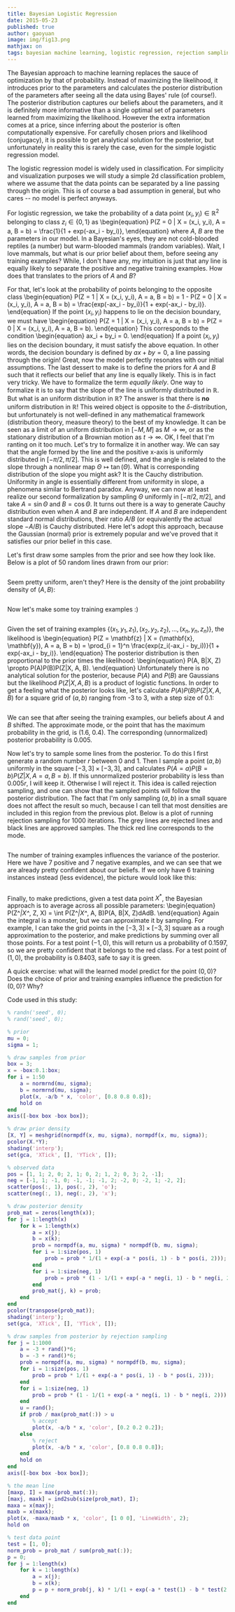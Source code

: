 ```yaml
---
title: Bayesian Logistic Regression
date: 2015-05-23
published: true
author: gaoyuan
image: img/fig13.png
mathjax: on
tags: bayesian machine learning, logistic regression, rejection sampling 
---
```

The Bayesian approach to machine learning replaces the sauce of optimization by that of probability. Instead of maximizing the likelihood, it introduces prior to the parameters and calculates the posterior distribution of the parameters after seeing all the data using Bayes' rule (of course!). The posterior distribution captures our beliefs about the parameters, and it is definitely more informative than a single optimal set of parameters learned from maximizing the likelihood. However the extra information comes at a price, since inferring about the posterior is often computationally expensive. For carefully chosen priors and likelihood (conjugacy), it is possible to get analytical solution for the posterior, but unfortunately in reality this is rarely the case, even for the simple logistic regression model.

The logistic regression model is widely used in classification. For simplicity and visualization purposes we will study a simple 2d classification problem, where we assume that the data points can be separated by a line passing through the origin. This is of course a bad assumption in general, but who cares -- no model is perfect anyways.

For logistic regression, we take the probability of a data point $(x_i, y_i) \in \mathbb{R}^2$ belonging to class $z_i \in \{0, 1\}$ as
\begin{equation}
P(Z = 0 | X = (x_i, y_i), A = a, B = b) = \frac{1}{1 + exp(-ax_i - by_i)},
\end{equation}
where $A$, $B$ are the parameters in our model. In a Bayesian's eyes, they are not cold-blooded reptiles (a number) but warm-blooded mammals (random variables). Wait, I love mammals, but what is our prior belief about them, before seeing any training examples? While, I don't have any, my intuition is just that any line is equally likely to separate the positive and negative training examples. How does that translates to the priors of $A$ and $B$?

For that, let's look at the probability of points belonging to the opposite class
\begin{equation}
P(Z = 1 | X = (x_i, y_i), A = a, B = b) = 1 - P(Z = 0 | X = (x_i, y_i), A = a, B = b) = \frac{exp(-ax_i - by_i)}{1 + exp(-ax_i - by_i)}.
\end{equation}
If the point $(x_i, y_i)$ happens to lie on the decision boundary, we must have
\begin{equation}
P(Z = 1 | X = (x_i, y_i), A = a, B = b) = P(Z = 0 | X = (x_i, y_i), A = a, B = b).
\end{equation}
This corresponds to the condition
\begin{equation}
ax_i + by_i = 0.
\end{equation}
If a point $(x_i, y_i)$ lies on the decision boundary, it must satisfy the above equation. In other words, the decision boundary is defined by $ax + by = 0$, a line passing through the origin! Great, now the model perfectly resonates with our initial assumptions. The last dessert to make is to define the priors for $A$ and $B$ such that it reflects our belief that any line is equally likely. This is in fact very tricky. We have to formalize the term *equally likely*. One way to formalize it is to say that the slope of the line is uniformly distributed in $\mathbb{R}$. But what is an uniform distribution in $\mathbb{R}$? The answer is that there is **no** uniform distribution in $\mathbb{R}$! This weired object is opposite to the $\delta$-distribution, but unfortunately is not well-defined in any mathematical framework (distribution theory, measure theory) to the best of my knowledge. It can be seen as a limit of an uniform distribution in $[-M, M]$ as $M \rightarrow \infty$, or as the stationary distribution of a Brownian motion as $t \rightarrow \infty$. OK, I feel that I'm ranting on it too much. Let's try to formalize it in another way. We can say that the angle formed by the line and the positive x-axis is uniformly distributed in $[-\pi/2, \pi/2]$. This is well defined, and the angle is related to the slope through a nonlinear map $\Theta \mapsto \tan(\Theta)$. What is corresponding distribution of the slope you might ask? It is the Cauchy distribution. Uniformity in angle is essentially different from uniformity in slope, a phenomena similar to Bertrand paradox. Anyway, we can now at least realize our second formalization by sampling $\Theta$ uniformly in $[-\pi/2, \pi/2]$, and take $A = \sin\Theta$ and $B = \cos\Theta$. It turns out there is a way to generate Cauchy distribution even when $A$ and $B$ are independent. If $A$ and $B$ are independent standard normal distributions, their ratio $A/B$ (or equivalently the actual slope $-A/B$) is Cauchy distributed. Here let's adopt this approach, because the Gaussian (normal) prior is extremely popular and we've proved that it satisfies our prior belief in this case.

Let's first draw some samples from the prior and see how they look like. Below is a plot of 50 random lines drawn from our prior:

<div class="bigcenterimgcontainer">
<img src="img/fig8.png" alt="" style="">
</div>

Seem pretty uniform, aren't they? Here is the density of the joint probability density of $(A, B)$:

<div class="bigcenterimgcontainer">
<img src="img/fig9.png" alt="" style="">
</div>

Now let's make some toy training examples :)

<div class="bigcenterimgcontainer">
<img src="img/fig10.png" alt="" style="">
</div>

Given the set of training examples $\{(x_1, y_1, z_1), (x_2, y_2, z_2), \ldots, (x_n, y_n, z_n)\}$, the likelihood is
\begin{equation}
P(Z = \mathbf{z} | X = (\mathbf{x}, \mathbf{y}), A = a, B = b) = \prod_{i = 1}^n \frac{exp(z_i(-ax_i - by_i))}{1 + exp(-ax_i - by_i)}.
\end{equation}
The posterior distribution is then proportional to the prior times the likelihood:
\begin{equation}
P(A, B|X, Z) \propto P(A)P(B)P(Z|X, A, B).
\end{equation}
Unfortunately there is no analytical solution for the posterior, because $P(A)$ and $P(B)$ are Gaussians but the likelihood $P(Z|X, A, B)$ is a product of logistic functions. In order to get a feeling what the posterior looks like, let's calculate $P(A)P(B)P(Z|X, A, B)$ for a square grid of $(a, b)$ ranging from -3 to 3, with a step size of 0.1:

<div class="bigcenterimgcontainer">
<img src="img/fig11.png" alt="" style="">
</div>

We can see that after seeing the training examples, our beliefs about $A$ and $B$ shifted. The approximate mode, or the point that has the maximum probability in the grid, is (1.6, 0.4). The corresponding (unnormalized) posterior probability is 0.005.

Now let's try to sample some lines from the posterior. To do this I first generate a random number $r$ between $0$ and $1$. Then I sample a point $(a, b)$ uniformly in the square $[-3, 3] \times [-3, 3]$, and calculates $P(A=a)P(B=b)P(Z|X, A=a, B=b)$. If this unnormalized posterior probability is less than $0.005r$, I will keep it. Otherwise I will reject it. This idea is called rejection sampling, and one can show that the sampled points will follow the posterior distribution. The fact that I'm only sampling $(a, b)$ in a small square does not affect the result so much, because I can tell that most densities are included in this region from the previous plot. Below is a plot of running rejection sampling for 1000 iterations. The grey lines are rejected lines and black lines are approved samples. The thick red line corresponds to the mode.

<div class="bigcenterimgcontainer">
<img src="img/fig12.png" alt="" style="">
</div>

The number of training examples influences the variance of the posterior. Here we have 7 positive and 7 negative examples, and we can see that we are already pretty confident about our beliefs. If we only have 6 training instances instead (less evidence), the picture would look like this:

<div class="bigcenterimgcontainer">
<img src="img/fig13.png" alt="" style="">
</div>

Finally, to make predictions, given a test data point $X^*$, the Bayesian approach is to average across all possible parameters:
\begin{equation}
P(Z^*|X^*, Z, X) = \int P(Z^*|X^*, A, B)P(A, B|X, Z)dAdB.
\end{equation}
Again the integral is a monster, but we can approximate it by sampling. For example, I can take the grid points in the $[-3, 3] \times [-3, 3]$ square as a rough approximation to the posterior, and make predictions by summing over all those points. For a test point $(-1, 0)$, this will return us a probability of 0.1597, so we are pretty confident that it belongs to the red class. For a test point of $(1, 0)$, the probability is 0.8403, safe to say it is green.

A quick exercise: what will the learned model predict for the point $(0, 0)$? Does the choice of prior and training examples influence the prediction for $(0, 0)$? Why?

Code used in this study:

```matlab
% randn('seed', 0);
% rand('seed', 0);

% prior
mu = 0;
sigma = 1;

% draw samples from prior
box = 3;
x = -box:0.1:box;
for i = 1:50
    a = normrnd(mu, sigma);
    b = normrnd(mu, sigma);
    plot(x, -a/b * x, 'color', [0.8 0.8 0.8]);
    hold on
end
axis([-box box -box box]);

% draw prior density
[X, Y] = meshgrid(normpdf(x, mu, sigma), normpdf(x, mu, sigma));
pcolor(X.*Y);
shading('interp');
set(gca, 'XTick', [], 'YTick', []);

% observed data
pos = [1, 1; 2, 0; 2, 1; 0, 2; 1, 2; 0, 3; 2, -1];
neg = [-1, 1; -1, 0; -1, -1; -1, 2; -2, 0; -2, 1; -2, 2];
scatter(pos(:, 1), pos(:, 2), 'o');
scatter(neg(:, 1), neg(:, 2), 'x');

% draw posterior density
prob_mat = zeros(length(x));
for j = 1:length(x)
    for k = 1:length(x)
        a = x(j);
        b = x(k);
        prob = normpdf(a, mu, sigma) * normpdf(b, mu, sigma);
        for i = 1:size(pos, 1)
            prob = prob * 1/(1 + exp(-a * pos(i, 1) - b * pos(i, 2)));
        end
        for i = 1:size(neg, 1)
            prob = prob * (1 - 1/(1 + exp(-a * neg(i, 1) - b * neg(i, 2))));
        end
        prob_mat(j, k) = prob;
    end
end
pcolor(transpose(prob_mat));
shading('interp');
set(gca, 'XTick', [], 'YTick', []);

% draw samples from posterior by rejection sampling
for j = 1:1000
    a = -3 + rand()*6;
    b = -3 + rand()*6;
    prob = normpdf(a, mu, sigma) * normpdf(b, mu, sigma);
    for i = 1:size(pos, 1)
        prob = prob * 1/(1 + exp(-a * pos(i, 1) - b * pos(i, 2)));
    end
    for i = 1:size(neg, 1)
        prob = prob * (1 - 1/(1 + exp(-a * neg(i, 1) - b * neg(i, 2))));
    end
    u = rand();
    if prob / max(prob_mat(:)) > u
        % accept
        plot(x, -a/b * x, 'color', [0.2 0.2 0.2]);
    else
        % reject
        plot(x, -a/b * x, 'color', [0.8 0.8 0.8]);
    end
    hold on
end
axis([-box box -box box]);

% the mean line
[maxp, I] = max(prob_mat(:));
[maxj, maxk] = ind2sub(size(prob_mat), I);
maxa = x(maxj);
maxb = x(maxk);
plot(x, -maxa/maxb * x, 'color', [1 0 0], 'LineWidth', 2);
hold on

% test data point
test = [1, 0];
norm_prob = prob_mat / sum(prob_mat(:));
p = 0;
for j = 1:length(x)
    for k = 1:length(x)
        a = x(j);
        b = x(k);
        p = p + norm_prob(j, k) * 1/(1 + exp(-a * test(1) - b * test(2)));
    end
end
```
